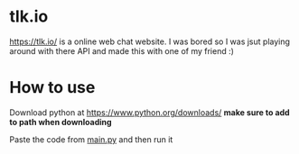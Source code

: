 # tlk.io 
https://tlk.io/ is a online web chat website. I was bored so I was jsut playing around with there API and made this with one of my friend :)

# How to use
Download python at https://www.python.org/downloads/ __make sure to add to path when downloading__

Paste the code from [main.py](https://raw.githubusercontent.com/glixzzy/tlk.io/main/main.py) and then run it
